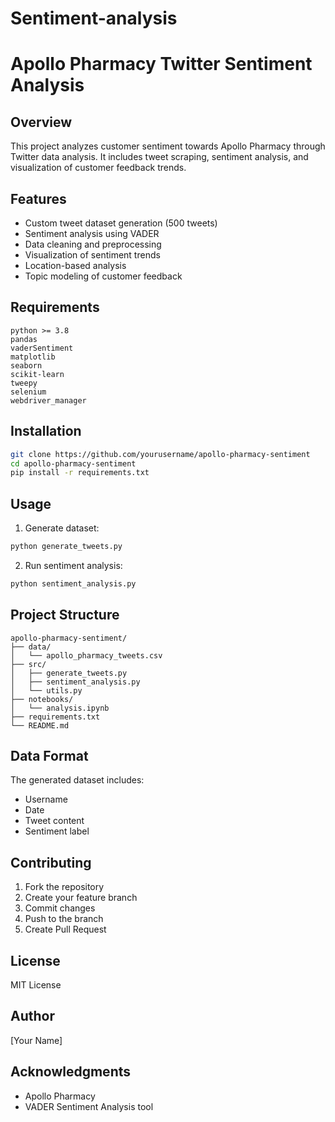# Sentiment-analysis
# Apollo Pharmacy Twitter Sentiment Analysis

## Overview
This project analyzes customer sentiment towards Apollo Pharmacy through Twitter data analysis. It includes tweet scraping, sentiment analysis, and visualization of customer feedback trends.

## Features
- Custom tweet dataset generation (500 tweets)
- Sentiment analysis using VADER
- Data cleaning and preprocessing
- Visualization of sentiment trends
- Location-based analysis
- Topic modeling of customer feedback

## Requirements
```
python >= 3.8
pandas
vaderSentiment
matplotlib
seaborn
scikit-learn
tweepy
selenium
webdriver_manager
```

## Installation
```bash
git clone https://github.com/yourusername/apollo-pharmacy-sentiment
cd apollo-pharmacy-sentiment
pip install -r requirements.txt
```

## Usage
1. Generate dataset:
```python
python generate_tweets.py
```

2. Run sentiment analysis:
```python
python sentiment_analysis.py
```

## Project Structure
```
apollo-pharmacy-sentiment/
├── data/
│   └── apollo_pharmacy_tweets.csv
├── src/
│   ├── generate_tweets.py
│   ├── sentiment_analysis.py
│   └── utils.py
├── notebooks/
│   └── analysis.ipynb
├── requirements.txt
└── README.md
```

## Data Format
The generated dataset includes:
- Username
- Date
- Tweet content
- Sentiment label

## Contributing
1. Fork the repository
2. Create your feature branch
3. Commit changes
4. Push to the branch
5. Create Pull Request

## License
MIT License

## Author
[Your Name]

## Acknowledgments
- Apollo Pharmacy
- VADER Sentiment Analysis tool
